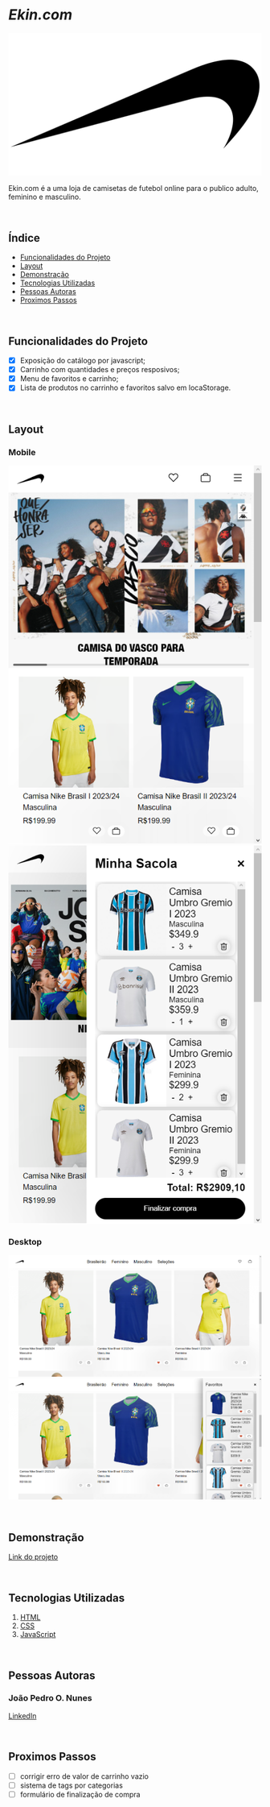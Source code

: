 # *Ekin.com*

![Ekin logo](./img/readme/readme-ekin-logo.jpg)

Ekin.com é a uma loja de camisetas de futebol online para o publico adulto, feminino e masculino. 

&nbsp;

## Índice
- <a href="#funcionalidades-do-projeto">Funcionalidades do Projeto</a>
- <a href="#layout">Layout</a>
- <a href="#demonstração">Demonstração</a>
- <a href="#tecnologias-utilizadas">Tecnologias Utilizadas</a>
- <a href="#pessoas-autoras">Pessoas Autoras</a>
- <a href="#proximos-passos">Proximos Passos</a>

&nbsp;

## Funcionalidades do Projeto
- [x] Exposição do catálogo por javascript;
- [x] Carrinho com quantidades e preços resposivos;
- [x] Menu de favoritos e carrinho;
- [x] Lista de produtos no carrinho e favoritos salvo em locaStorage.

&nbsp;

## Layout


### Mobile
![Home para telas Mobile](./img/readme/home-mobile.png)
![Menu de carrinho aberto em tamanho de tela Mobile](./img/readme/carrinho-mobile.png)

### Desktop
![Home para telas de desktop](./img/readme/home-desktop.png)
![Menu de favoritos aberto em tamanho de tela Mobile](./img/readme/favorito-desktop.png)


&nbsp;

## Demonstração

[Link do projeto](https://ekin-shop.vercel.app)

&nbsp;

## Tecnologias Utilizadas

1. [HTML](https://www.w3.org/html/)
2. [CSS](https://www.css3.com)
3. [JavaScript](https://www.javascript.com)

&nbsp;

## Pessoas Autoras

### João Pedro O. Nunes
[LinkedIn](url)

&nbsp;

## Proximos Passos

- [ ] corrigir erro de valor de carrinho vazio
- [ ] sistema de tags por categorias
- [ ] formulário de finalização de compra
